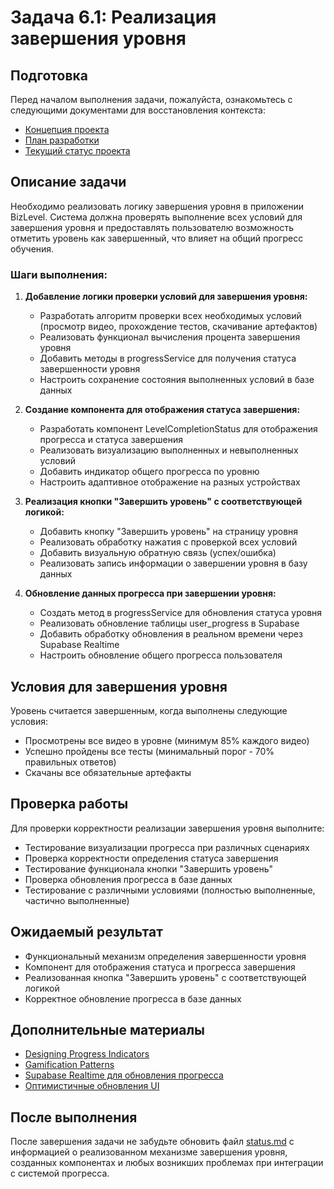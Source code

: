 # Задача 6.1: Реализация завершения уровня

## Подготовка

Перед началом выполнения задачи, пожалуйста, ознакомьтесь с следующими документами для восстановления контекста:
- [Концепция проекта](../docs/bizlevel-concept.md)
- [План разработки](../docs/development-plan.md)
- [Текущий статус проекта](../docs/status.md)

## Описание задачи

Необходимо реализовать логику завершения уровня в приложении BizLevel. Система должна проверять выполнение всех условий для завершения уровня и предоставлять пользователю возможность отметить уровень как завершенный, что влияет на общий прогресс обучения.

### Шаги выполнения:

1. **Добавление логики проверки условий для завершения уровня:**
   - Разработать алгоритм проверки всех необходимых условий (просмотр видео, прохождение тестов, скачивание артефактов)
   - Реализовать функционал вычисления процента завершения уровня
   - Добавить методы в progressService для получения статуса завершенности уровня
   - Настроить сохранение состояния выполненных условий в базе данных

2. **Создание компонента для отображения статуса завершения:**
   - Разработать компонент LevelCompletionStatus для отображения прогресса и статуса завершения
   - Реализовать визуализацию выполненных и невыполненных условий
   - Добавить индикатор общего прогресса по уровню
   - Настроить адаптивное отображение на разных устройствах

3. **Реализация кнопки "Завершить уровень" с соответствующей логикой:**
   - Добавить кнопку "Завершить уровень" на страницу уровня
   - Реализовать обработку нажатия с проверкой всех условий
   - Добавить визуальную обратную связь (успех/ошибка)
   - Реализовать запись информации о завершении уровня в базу данных

4. **Обновление данных прогресса при завершении уровня:**
   - Создать метод в progressService для обновления статуса уровня
   - Реализовать обновление таблицы user_progress в Supabase
   - Добавить обработку обновления в реальном времени через Supabase Realtime
   - Настроить обновление общего прогресса пользователя

## Условия для завершения уровня

Уровень считается завершенным, когда выполнены следующие условия:
- Просмотрены все видео в уровне (минимум 85% каждого видео)
- Успешно пройдены все тесты (минимальный порог - 70% правильных ответов)
- Скачаны все обязательные артефакты

## Проверка работы

Для проверки корректности реализации завершения уровня выполните:
- Тестирование визуализации прогресса при различных сценариях
- Проверка корректности определения статуса завершения
- Тестирование функционала кнопки "Завершить уровень"
- Проверка обновления прогресса в базе данных
- Тестирование с различными условиями (полностью выполненные, частично выполненные)

## Ожидаемый результат

- Функциональный механизм определения завершенности уровня
- Компонент для отображения статуса и прогресса завершения
- Реализованная кнопка "Завершить уровень" с соответствующей логикой
- Корректное обновление прогресса в базе данных

## Дополнительные материалы

- [Designing Progress Indicators](https://uxplanet.org/progress-indicator-patterns-56ae036187c)
- [Gamification Patterns](https://uxplanet.org/gamification-in-ux-increasing-user-engagement-6437cbf702aa)
- [Supabase Realtime для обновления прогресса](https://supabase.com/docs/guides/realtime)
- [Оптимистичные обновления UI](https://react-query.tanstack.com/guides/optimistic-updates)

## После выполнения

После завершения задачи не забудьте обновить файл [status.md](../docs/status.md) с информацией о реализованном механизме завершения уровня, созданных компонентах и любых возникших проблемах при интеграции с системой прогресса. 